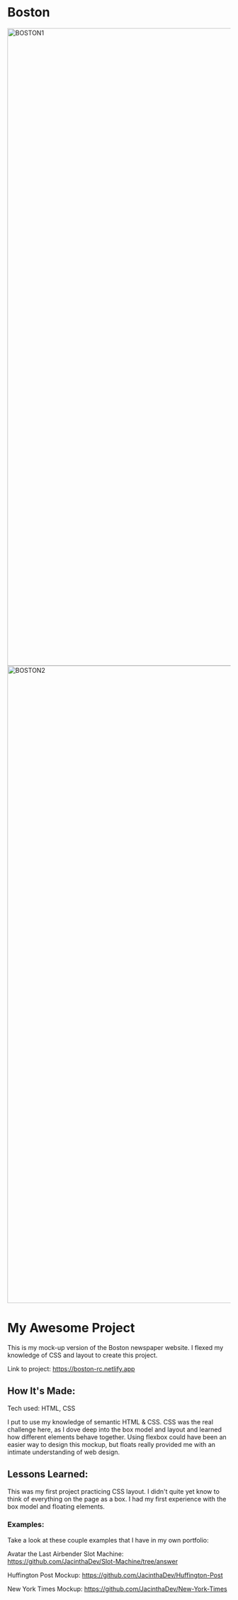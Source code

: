 # Boston

<img width="1440" alt="BOSTON1" src="https://github.com/JacinthaDev/Boston/assets/129231721/cdef02e8-c90b-40fb-8ec3-ebddb041a389">
<img width="1440" alt="BOSTON2" src="https://github.com/JacinthaDev/Boston/assets/129231721/b95cd937-8ecf-43b8-a4be-2b877476acee">

# My Awesome Project
This is my mock-up version of the Boston newspaper website. I flexed my knowledge of CSS and layout to create this project.

Link to project: https://boston-rc.netlify.app

## How It's Made:
Tech used: HTML, CSS

I put to use my knowledge of semantic HTML & CSS. CSS was the real challenge here, as I dove deep into the box model and layout and learned how different elements behave together. Using flexbox could have been an easier way to design this mockup, but floats really provided me with an intimate understanding of web design.

## Lessons Learned:
This was my first project practicing CSS layout. I didn't quite yet know to think of everything on the page as a box. I had my first experience with the box model and floating elements.

### Examples:
Take a look at these couple examples that I have in my own portfolio:

Avatar the Last Airbender Slot Machine: https://github.com/JacinthaDev/Slot-Machine/tree/answer

Huffington Post Mockup: https://github.com/JacinthaDev/Huffington-Post

New York Times Mockup: https://github.com/JacinthaDev/New-York-Times
